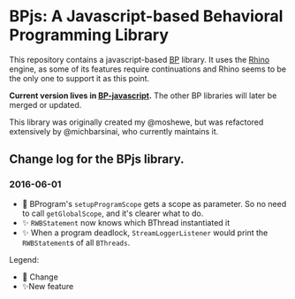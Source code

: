 # BPjs: A Javascript-based Behavioral Programming Library

This repository contains a javascript-based [BP](www.b-prog.org) library. It uses the [Rhino](https://developer.mozilla.org/en-US/docs/Mozilla/Projects/Rhino) engine, as some of its features require continuations and Rhino seems to be the only one to support it as this point.

**Current version lives in [BP-javascript](BP-javascript).** The other BP libraries will later be merged or updated.

This library was originally created my @moshewe, but was refactored extensively by @michbarsinai, who currently maintains it.

## Change log for the BPjs library.
### 2016-06-01
* :arrows_counterclockwise: BProgram's `setupProgramScope` gets a scope as parameter. So no need to call `getGlobalScope`, and it's clearer what to do.
* :sparkles: `RWBStatement` now knows which BThread instantiated it
* :sparkles: When a program deadlock, `StreamLoggerListener` would print the `RWBStatement`s of all `BThreads`.



Legend:
* :arrows_counterclockwise: Change
* :sparkles:New feature

